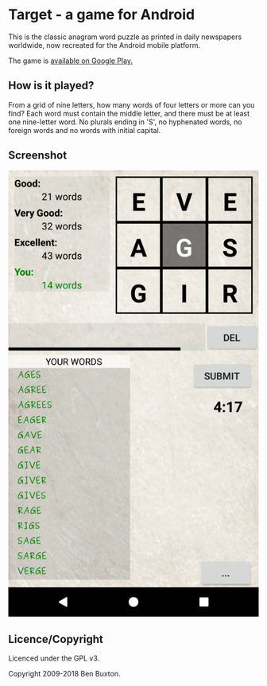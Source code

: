 Target - a game for Android
===========================

This is the classic anagram word puzzle as printed in daily newspapers
worldwide, now recreated for the Android mobile platform.

The game is [available on Google Play.](https://play.google.com/store/apps/details?id=net.cactii.target)

How is it played?
-----------------

From a grid of nine letters, how many words of four letters or more can you find? Each
word must contain the middle letter, and there must be at least one nine-letter
word. No plurals ending in 'S', no hyphenated words, no foreign words and no words
with initial capital.

Screenshot
-----------
![Screen](screen.png)

Licence/Copyright
-----------------

Licenced under the GPL v3.

Copyright 2009-2018 Ben Buxton.


